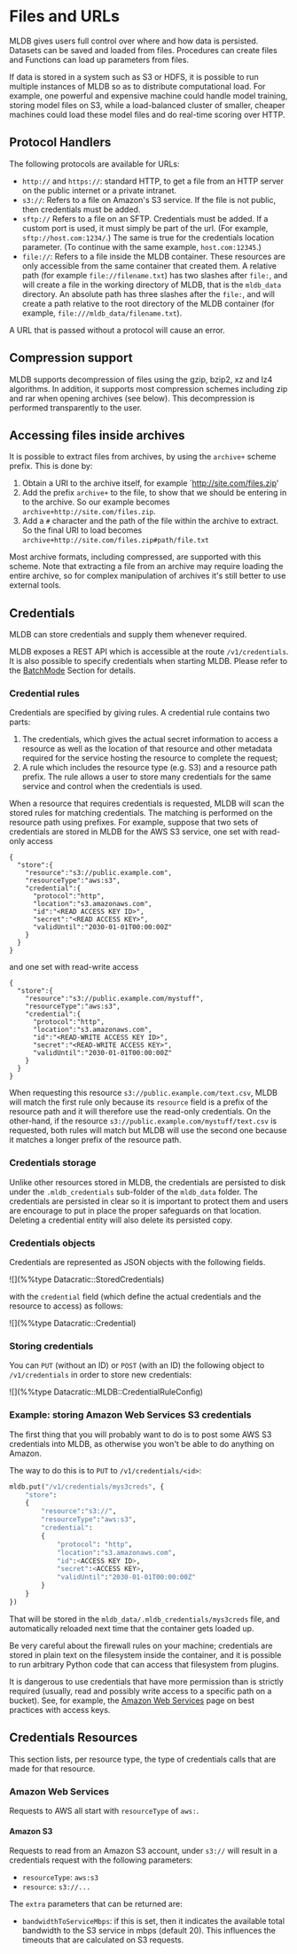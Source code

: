 # Files and URLs

MLDB gives users full control over where and how data is persisted. Datasets can be saved and loaded from files. Procedures can create files and Functions can load up parameters from files.

If data is stored in a system such as S3 or HDFS, it is possible to run multiple instances of MLDB so as to distribute computational load. For example, one powerful and expensive machine could handle model training, storing model files on S3, while a load-balanced cluster of smaller, cheaper machines could load these model files and do real-time scoring over HTTP.

## Protocol Handlers

The following protocols are available for URLs:

- `http://` and `https://`: standard HTTP, to get a file from an HTTP server on the public
  internet or a private intranet.
- `s3://`: Refers to a file on Amazon's S3 service.  If the file is not public, then
  credentials must be added.
- `sftp://` Refers to a file on an SFTP. Credentials must be added. If a custom port is used,
  it must simply be part of the url. (For example, `sftp://host.com:1234/`.) The same is true
  for the credentials location parameter. (To continue with the same example, `host.com:12345`.)
- `file://`: Refers to a file inside the MLDB container.  These resources are only
  accessible from the same container that created them.  A relative path (for example
  `file://filename.txt`) has two slashes after `file:`, and will create a file in the
   working directory of MLDB, that is the `mldb_data` directory.  An absolute path has
   three slashes after the `file:`, and will create a path relative to the root
   directory of the MLDB container (for example, `file:///mldb_data/filename.txt`).

A URL that is passed without a protocol will cause an error.

## Compression support

MLDB supports decompression of files using the gzip, bzip2, xz and lz4 algorithms.
In addition, it supports most compression schemes including zip and rar when
opening archives (see below).  This decompression is performed transparently
to the user.

## Accessing files inside archives

It is possible to extract files from archives, by using the `archive+` scheme
prefix.  This is done by:

1.  Obtain a URI to the archive itself, for example `http://site.com/files.zip'
2.  Add the prefix `archive+` to the file, to show that we should be entering
    in to the archive.  So our example becomes `archive+http://site.com/files.zip`.
3.  Add a `#` character and the path of the file within the archive to extract.
    So the final URI to load becomes `archive+http://site.com/files.zip#path/file.txt`

Most archive formats, including compressed, are supported with this scheme.
Note that extracting a file from an archive may require loading the entire
archive, so for complex manipulation of archives it's still better to use
external tools.

## Credentials

MLDB can store credentials and supply them whenever required.

MLDB exposes a REST API which is accessible at the route `/v1/credentials`. It
is also possible to specify credentials when starting MLDB.  Please refer
to the [BatchMode](BatchMode.md) Section for details.

### Credential rules

Credentials are specified by giving rules.  A credential rule contains two parts:

1.  The credentials, which gives the actual secret information to access a resource as well
    as the location of that resource and other metadata required for the service
    hosting the resource to complete the request;
2.  A rule which includes the resource type (e.g. S3) and a resource path prefix.
    The rule allows a user to store many credentials for the same service
    and control when the credentials is used.

When a resource that requires credentials is requested, MLDB will scan the stored
rules for matching credentials.  The matching is performed on the resource path
using prefixes.  For example, suppose that two sets of credentials are stored
in MLDB for the AWS S3 service, one set with read-only access

```
{
  "store":{
    "resource":"s3://public.example.com",
    "resourceType":"aws:s3",
    "credential":{
      "protocol":"http",
      "location":"s3.amazonaws.com",
      "id":"<READ ACCESS KEY ID>",
      "secret":"<READ ACCESS KEY>",
      "validUntil":"2030-01-01T00:00:00Z"
    }
  }
}
```

and one set with read-write access

```
{
  "store":{
    "resource":"s3://public.example.com/mystuff",
    "resourceType":"aws:s3",
    "credential":{
      "protocol":"http",
      "location":"s3.amazonaws.com",
      "id":"<READ-WRITE ACCESS KEY ID>",
      "secret":"<READ-WRITE ACCESS KEY>",
      "validUntil":"2030-01-01T00:00:00Z"
    }
  }
}
```
When requesting this resource `s3://public.example.com/text.csv`, MLDB will match the first
rule only because its `resource` field is a prefix of the resource path and it will therefore
use the read-only credentials. On the other-hand, if the resource
`s3://public.example.com/mystuff/text.csv` is requested, both rules will match but
MLDB will use the second one because it matches a longer prefix of the resource path.

### Credentials storage

Unlike other resources stored in MLDB, the credentials are persisted to disk under the `.mldb_credentials`
sub-folder of the `mldb_data` folder.  The credentials are persisted in clear so it is important to
protect them and users are encourage to put in place the proper safeguards on that location.
Deleting a credential entity will also delete its persisted copy.

### Credentials objects

Credentials are represented as JSON objects with the following fields.

![](%%type Datacratic::StoredCredentials)

with the `credential` field (which define the actual credentials and the resource to
access) as follows:

![](%%type Datacratic::Credential)

### Storing credentials

You can `PUT` (without an ID) or `POST` (with an ID) the following object to
`/v1/credentials` in order to store new credentials:

![](%%type Datacratic::MLDB::CredentialRuleConfig)


### Example: storing Amazon Web Services S3 credentials

The first thing that you will probably want to do is to post some AWS S3
credentials into MLDB, as otherwise you won't be able to
do anything on Amazon.

The way to do this is to `PUT` to `/v1/credentials/<id>`:

```python
mldb.put("/v1/credentials/mys3creds", {
    "store":
    {
        "resource":"s3://",
        "resourceType":"aws:s3",
        "credential":
        {
            "protocol": "http",
            "location":"s3.amazonaws.com",
            "id":<ACCESS KEY ID>,
            "secret":<ACCESS KEY>,
            "validUntil":"2030-01-01T00:00:00Z"
        }
    }
})
```

That will be stored in the `mldb_data/.mldb_credentials/mys3creds` file, and
automatically reloaded next time that the container gets loaded up.

Be very careful about the firewall rules on your machine; credentials
are stored in plain text on the filesystem inside the container, and
it is possible to run arbitrary Python code that can access that filesystem
from plugins.

It is dangerous to use credentials that
have more permission than is strictly required (usually, read and possibly write
access to a specific path on a bucket).  See, for example, the [Amazon Web Services](http://docs.aws.amazon.com/general/latest/gr/aws-access-keys-best-practices.html)
page on best practices with access keys.

## Credentials Resources

This section lists, per resource type, the type of credentials calls that are made
for that resource.

### Amazon Web Services

Requests to AWS all start with `resourceType` of `aws:`.

#### Amazon S3

Requests to read from an Amazon S3 account, under `s3://` will result in a
credentials request with the following parameters:

- `resourceType`: `aws:s3`
- `resource`: `s3://...`

The `extra` parameters that can be returned are:

- `bandwidthToServiceMbps`: if this is set, then it indicates the available total
  bandwidth to the S3 service in mbps (default 20).  This influences the timeouts
  that are calculated on S3 requests.
